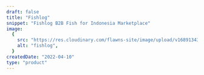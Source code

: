 ```yaml
---
draft: false
title: "Fishlog"
snippet: "Fishlog B2B Fish for Indonesia Marketplace"
image:
  {
    src: "https://res.cloudinary.com/flawns-site/image/upload/v1689134399/blog/Screenshot_2023-07-12_at_10.54.41_cm7cfx.png",
    alt: "fishlog",
  }
createdDate: "2022-04-10"
type: "product"
---
```

